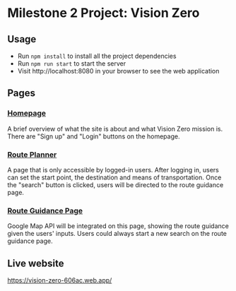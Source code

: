 # Milestone 2 Project: Vision Zero

## Usage

* Run  `npm install` to install all the project dependencies
* Run `npm run start` to start the server
* Visit http://localhost:8080 in your browser to see the web application

## Pages
### <u>Homepage</u>
A brief overview of what the site is about and what Vision Zero mission is. There are "Sign up" and "Login" buttons on the homepage.
### <u>Route Planner</u>
A page that is only accessible by logged-in users. After logging in, users can set the start point, the destination and means of transportation. Once the "search" button is clicked, users will be directed to the route guidance page.
### <u>Route Guidance Page</u>
Google Map API will be integrated on this page, showing the route guidance given the users' inputs. Users could always start a new search on the route guidance page.
## Live website

https://vision-zero-606ac.web.app/ 
